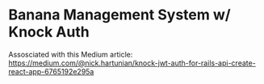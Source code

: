 # Banana Management System w/ Knock Auth

Assosciated with this Medium article:
https://medium.com/@nick.hartunian/knock-jwt-auth-for-rails-api-create-react-app-6765192e295a
